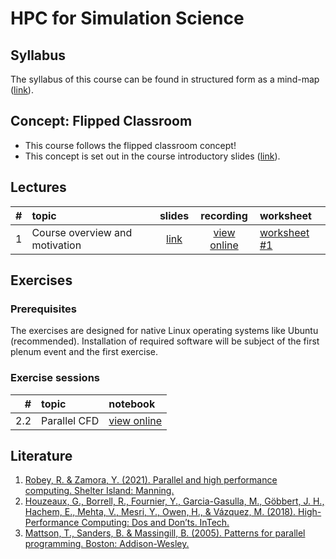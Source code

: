 # HPC for Simulation Science

## Syllabus

The syllabus of this course can be found in structured form as a mind-map ([link](https://hmarschall.github.io/flippedClassRoom-HPCSimulationScience/Lessons/CourseContent.html)).


## Concept: Flipped Classroom

* This course follows the flipped classroom concept!
* This concept is set out in the course introductory slides ([link](https://hmarschall.github.io/flippedClassRoom-HPCSimulationScience/Lessons/CourseSyllabus.html)).


## Lectures

| # | topic | slides | recording | worksheet |
|--:|:------|:------:|:---------:|:----------|
| 1 | Course overview and motivation | [link](...) | [view online](https://hmarschall.github.io/flippedClassRoom-HPCSimulationScience/Lessons/2.2_parallelCFD/2.2_parallelCFD.html) | [worksheet #1](...) |


## Exercises

### Prerequisites

The exercises are designed for native Linux operating systems like Ubuntu (recommended). Installation of required software will be subject of the first plenum event and the first exercise.

### Exercise sessions

| # | topic | notebook |
|--:|:------|:---------|
| 2.2 | Parallel CFD | [view online](...) |

## Literature

1. [Robey, R. & Zamora, Y. (2021). Parallel and high performance computing. Shelter Island: Manning.](https://www.manning.com/books/parallel-and-high-performance-computing)
2. [Houzeaux, G., Borrell, R., Fournier, Y., Garcia-Gasulla, M., Göbbert, J. H., Hachem, E., Mehta, V., Mesri, Y., Owen, H., & Vázquez, M. (2018). High-Performance Computing: Dos and Don’ts. InTech.](https://juser.fz-juelich.de/record/843705/files/houzeaux2018high_HighPerformanceComputing_DosAndDonts.pdf)
3. [Mattson, T., Sanders, B. & Massingill, B. (2005). Patterns for parallel programming. Boston: Addison-Wesley.](https://www.pearson.ch/Informatik/Pearson/EAN/9780321228116/Patterns-for-Parallel-Programming)
